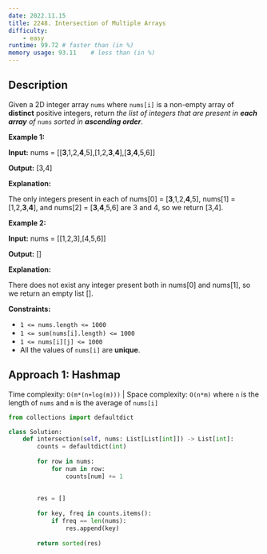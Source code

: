 ```yaml
---
date: 2022.11.15
title: 2248. Intersection of Multiple Arrays
difficulty:
    - easy
runtime: 99.72 # faster than (in %)
memory usage: 93.11    # less than (in %)
---
```

## Description
Given a 2D integer array `nums` where `nums[i]` is a non-empty array of **distinct** positive integers, return *the list of integers that are present in **each array** of* `nums` *sorted in **ascending order***.

**Example 1:**

**Input:** nums = [[**3**,1,2,**4**,5],[1,2,**3**,**4**],[**3**,**4**,5,6]]

**Output:** [3,4]

**Explanation:**

The only integers present in each of nums[0] = [**3**,1,2,**4**,5], nums[1] = [1,2,**3**,**4**], and nums[2] = [**3**,**4**,5,6] are 3 and 4, so we return [3,4].

**Example 2:**

**Input:** nums = [[1,2,3],[4,5,6]]

**Output:** []

**Explanation:**

There does not exist any integer present both in nums[0] and nums[1], so we return an empty list [].

**Constraints:**


- `1 <= nums.length <= 1000`
- `1 <= sum(nums[i].length) <= 1000`
- `1 <= nums[i][j] <= 1000`
- All the values of `nums[i]` are **unique**.


## Approach 1: Hashmap
Time complexity: `O(m*(n+log(m)))`    |    Space complexity: `O(n*m)`
where `n` is the length of `nums` and `m` is the average of `nums[i]`


``` python
from collections import defaultdict

class Solution:
    def intersection(self, nums: List[List[int]]) -> List[int]:
        counts = defaultdict(int)
        
        for row in nums:
            for num in row:
                counts[num] += 1
        
        
        res = []
        
        for key, freq in counts.items():
            if freq == len(nums):
                res.append(key)
        
        return sorted(res)
```